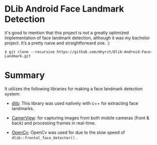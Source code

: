 # DLib Android Face Landmark Detection
it's good to mention that this project is not a greatly optimized Implementation of face landmark detection, although it was my bachelor project. It’s a pretty naive and straightforward one. :)
```
$ git clone --recursive https://github.com/mhyrzt/Dlib-Android-Face-Landmark.git
```
# Summary
It utilizes the following libraries for making a face landmark detection system:

- [dlib](http://dlib.net/): This library was used natively with c++ for extracting face landmarks.

- [CamerView](https://github.com/natario1/CameraView): for capturing images from both mobile cameras (front & back) and processing frames in real-time.

- [OpenCv](https://opencv.org/android/): OpenCv was used for due to the slow speed of ```dlib::frontal_face_detector()``` .
